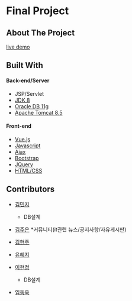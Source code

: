 # Final Project



## About The Project

[live demo]()

## Built With
<h4>Back-end/Server</h4>

* JSP/Servlet
* [JDK 8](https://www.oracle.com/java/technologies/javase/javase-jdk8-downloads.html)
* [Oracle DB 11g](https://www.oracle.com/database/technologies/112010-win64soft.html)
* [Apache Tomcat 8.5](https://tomcat.apache.org/download-80.cgi)

<h4>Front-end</h4>

* [Vue.js](https://vuejs.org/)
* [Javascript](https://developer.mozilla.org/en-US/docs/Web/JavaScript)
* [Ajax](https://api.jquery.com/jquery.ajax/)
* [Bootstrap](https://getbootstrap.com)
* [JQuery](https://jquery.com)
* [HTML/CSS](https://developer.mozilla.org/en-US/docs/Web/HTML)




## Contributors

* [김민지]()
	* DB설계
  
* [김주은](https://github.com/you4ranghe)
  *커뮤니티(it관련 뉴스/공지사항/자유게시판)

* [김현주]()
	
* [유혜지]()
	
* [이현정](https://github.com/hjleee93)
  * DB설계

* [임동욱]()
	
